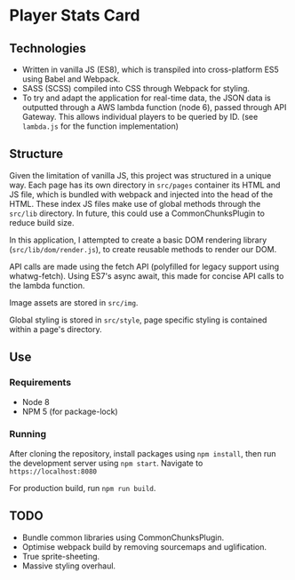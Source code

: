 # Player Stats Card

## Technologies
* Written in vanilla JS (ES8), which is transpiled into cross-platform ES5 using Babel and Webpack.
* SASS (SCSS) compiled into CSS through Webpack for styling.
* To try and adapt the application for real-time data, the JSON data is outputted through a AWS lambda function (node 6), 
passed through API Gateway. This allows individual players to be queried by ID. (see `lambda.js` for the function implementation)

## Structure
Given the limitation of vanilla JS, this project was structured in a unique way. 
Each page has its own directory in `src/pages` container its HTML and JS file, which is bundled with webpack and injected into the head of the HTML. These index JS 
files make use of global methods through the `src/lib` directory. In future, this could use a CommonChunksPlugin to reduce build size.

In this application, I attempted to create a basic DOM rendering library (`src/lib/dom/render.js`), to create reusable methods to render our DOM.

API calls are made using the fetch API (polyfilled for legacy support using whatwg-fetch). Using ES7's async await, this made for concise API calls to the lambda function.

Image assets are stored in `src/img`.

Global styling is stored in `src/style`, page specific styling is contained within a page's directory.

## Use

### Requirements
* Node 8
* NPM 5 (for package-lock)

### Running

After cloning the repository, install packages using `npm install`, then run the development server using `npm start`. Navigate to `https://localhost:8080` 

For production build, run `npm run build`.


## TODO
* Bundle common libraries using CommonChunksPlugin.
* Optimise webpack build by removing sourcemaps and uglification.
* True sprite-sheeting.
* Massive styling overhaul.
